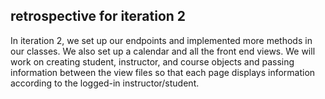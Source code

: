 ## retrospective for iteration 2

In iteration 2, we set up our endpoints and implemented 
more methods in our classes. We also set up a calendar and all the front end
views. We will work on creating student, instructor, and course objects and passing information between the view files so that each page displays information
according to the logged-in instructor/student.
